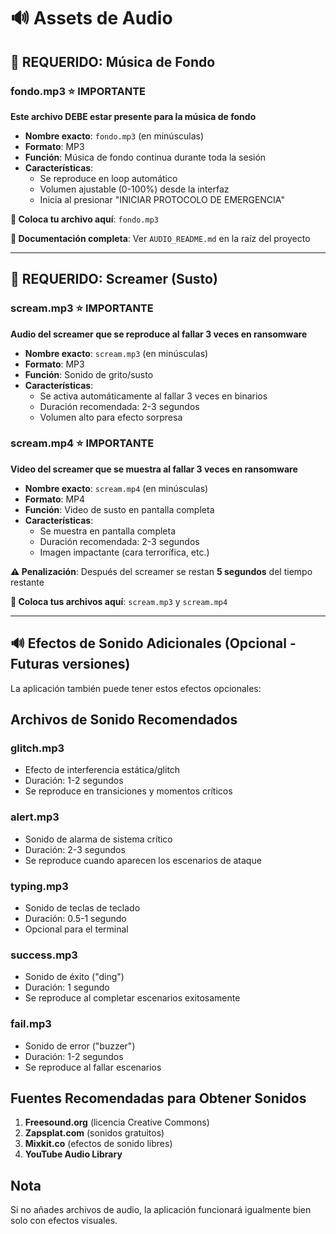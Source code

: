 # 🔊 Assets de Audio

## 🎵 **REQUERIDO: Música de Fondo**

### **fondo.mp3** ⭐ IMPORTANTE
**Este archivo DEBE estar presente para la música de fondo**
- **Nombre exacto**: `fondo.mp3` (en minúsculas)
- **Formato**: MP3
- **Función**: Música de fondo continua durante toda la sesión
- **Características**:
  - Se reproduce en loop automático
  - Volumen ajustable (0-100%) desde la interfaz
  - Inicia al presionar "INICIAR PROTOCOLO DE EMERGENCIA"

**📁 Coloca tu archivo aquí**: `fondo.mp3`

**📖 Documentación completa**: Ver `AUDIO_README.md` en la raíz del proyecto

---

## 👹 **REQUERIDO: Screamer (Susto)**

### **scream.mp3** ⭐ IMPORTANTE
**Audio del screamer que se reproduce al fallar 3 veces en ransomware**
- **Nombre exacto**: `scream.mp3` (en minúsculas)
- **Formato**: MP3
- **Función**: Sonido de grito/susto
- **Características**:
  - Se activa automáticamente al fallar 3 veces en binarios
  - Duración recomendada: 2-3 segundos
  - Volumen alto para efecto sorpresa

### **scream.mp4** ⭐ IMPORTANTE
**Video del screamer que se muestra al fallar 3 veces en ransomware**
- **Nombre exacto**: `scream.mp4` (en minúsculas)
- **Formato**: MP4
- **Función**: Video de susto en pantalla completa
- **Características**:
  - Se muestra en pantalla completa
  - Duración recomendada: 2-3 segundos
  - Imagen impactante (cara terrorífica, etc.)

**⚠️ Penalización**: Después del screamer se restan **5 segundos** del tiempo restante

**📁 Coloca tus archivos aquí**: `scream.mp3` y `scream.mp4`

---

## 🔊 Efectos de Sonido Adicionales (Opcional - Futuras versiones)

La aplicación también puede tener estos efectos opcionales:

## Archivos de Sonido Recomendados

### glitch.mp3
- Efecto de interferencia estática/glitch
- Duración: 1-2 segundos
- Se reproduce en transiciones y momentos críticos

### alert.mp3
- Sonido de alarma de sistema crítico
- Duración: 2-3 segundos
- Se reproduce cuando aparecen los escenarios de ataque

### typing.mp3
- Sonido de teclas de teclado
- Duración: 0.5-1 segundo
- Opcional para el terminal

### success.mp3
- Sonido de éxito ("ding")
- Duración: 1 segundo
- Se reproduce al completar escenarios exitosamente

### fail.mp3
- Sonido de error ("buzzer")
- Duración: 1-2 segundos
- Se reproduce al fallar escenarios

## Fuentes Recomendadas para Obtener Sonidos

1. **Freesound.org** (licencia Creative Commons)
2. **Zapsplat.com** (sonidos gratuitos)
3. **Mixkit.co** (efectos de sonido libres)
4. **YouTube Audio Library**

## Nota
Si no añades archivos de audio, la aplicación funcionará igualmente bien solo con efectos visuales.
